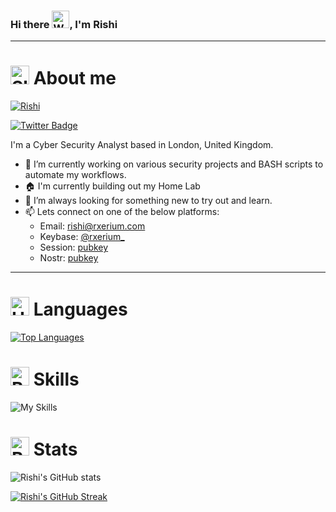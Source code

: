 ### Hi there <img src="https://raw.githubusercontent.com/Tarikul-Islam-Anik/Animated-Fluent-Emojis/master/Emojis/Hand%20gestures/Waving%20Hand%20Medium-Light%20Skin%20Tone.png" alt="Waving Hand Medium-Light Skin Tone" width="28" height="28" />, I'm Rishi


---

# <img src="https://raw.githubusercontent.com/Tarikul-Islam-Anik/Animated-Fluent-Emojis/master/Emojis/Smilies/Slightly%20Smiling%20Face.png" alt="Slightly Smiling Face" width="30" height="30" /> About me

[![Rishi](https://github-widgetbox.vercel.app/api/profile?username=rxerium&data=followers,repositories,stars,commits&theme=carbon)](https://github.com/Jurredr/github-widgetbox)
<div id="badges">
  <a href="https://twitter.com/rxerium">
    <img src="https://img.shields.io/badge/Twitter-blue?style=for-the-badge&logo=twitter&logoColor=white" alt="Twitter Badge"/>
  </a>
</div>
<img src="https://komarev.com/ghpvc/?username=rxerium&style=flat-square&color=blue" alt=""/>

I'm a Cyber Security Analyst based in London, United Kingdom. 

- 🔭 I’m currently working on various security projects and BASH scripts to automate my workflows.
- 🏠 I'm currently building out my Home Lab
- 🌱 I’m always looking for something new to try out and learn.
- 📫 Lets connect on one of the below platforms:
  - Email: rishi@rxerium.com
  - Keybase: [@rxerium_](https://keybase.io/rxerium_)
  - Session: [pubkey](https://github.com/rxerium/rxerium/blob/main/misc/session_pubkey)
  - Nostr: [pubkey](https://github.com/rxerium/rxerium/blob/main/misc/nostr_pubkey)

---

# <img src="https://raw.githubusercontent.com/Tarikul-Islam-Anik/Animated-Fluent-Emojis/master/Emojis/Smilies/Hundred%20Points.png" alt="Hundred Points" width="30" height="30" />  Languages

[![Top Languages](https://github-readme-stats.vercel.app/api/top-langs/?username=rxerium)](https://github.com/anuraghazra/github-readme-stats)


# <img src="https://raw.githubusercontent.com/Tarikul-Islam-Anik/Animated-Fluent-Emojis/master/Emojis/Activities/Bullseye.png" alt="Bullseye" width="30" height="30" /> Skills

![My Skills](https://skillicons.dev/icons?i=docker,aws,cloudflare,git,linux,githubactions,vercel)


# <img src="https://raw.githubusercontent.com/Tarikul-Islam-Anik/Animated-Fluent-Emojis/master/Emojis/Objects/Bar%20Chart.png" alt="Bar Chart" width="30" height="30" /> Stats

![Rishi's GitHub stats](https://github-readme-stats.vercel.app/api?username=rxerium&count_private=true&show_icons=true&theme=tokyonight)

[![Rishi's GitHub Streak](https://streak-stats.demolab.com?user=rxerium&theme=dark&hide_border=true&date_format=M%20j%5B%2C%20Y%5D&mode=weekly)](https://git.io/streak-stats)
